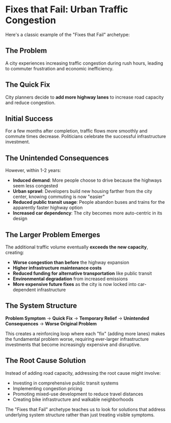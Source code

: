 # Fixes that Fail: Urban Traffic Congestion

Here's a classic example of the "Fixes that Fail" archetype:

## The Problem

A city experiences increasing traffic congestion during rush hours, leading to commuter frustration and economic inefficiency.

## The Quick Fix
City planners decide to **add more highway lanes** to increase road capacity and reduce congestion.

## Initial Success

For a few months after completion, traffic flows more smoothly and commute times decrease. Politicians celebrate the successful infrastructure investment.

## The Unintended Consequences
However, within 1-2 years:

- **Induced demand**: More people choose to drive because the highways seem less congested
- **Urban sprawl**: Developers build new housing farther from the city center, knowing commuting is now "easier"
- **Reduced public transit usage**: People abandon buses and trains for the apparently faster highway option
- **Increased car dependency**: The city becomes more auto-centric in its design

## The Larger Problem Emerges

The additional traffic volume eventually **exceeds the new capacity**, creating:

- **Worse congestion than before** the highway expansion
- **Higher infrastructure maintenance costs**
- **Reduced funding for alternative transportation** like public transit
- **Environmental degradation** from increased emissions
- **More expensive future fixes** as the city is now locked into car-dependent infrastructure

## The System Structure

**Problem Symptom** → **Quick Fix** → **Temporary Relief** → **Unintended Consequences** → **Worse Original Problem**

This creates a reinforcing loop where each "fix" (adding more lanes) makes the fundamental problem worse, requiring ever-larger infrastructure investments that become increasingly expensive and disruptive.

## The Root Cause Solution
Instead of adding road capacity, addressing the root cause might involve:

- Investing in comprehensive public transit systems
- Implementing congestion pricing
- Promoting mixed-use development to reduce travel distances
- Creating bike infrastructure and walkable neighborhoods

The "Fixes that Fail" archetype teaches us to look for solutions that address underlying system structure rather than just treating visible symptoms.